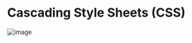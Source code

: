 # Cascading Style Sheets (CSS)

![image](https://github.com/user-attachments/assets/97bbc0ff-4768-4ad2-85e2-984b75dc2102)
